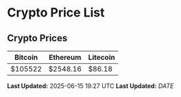 # Crypto Price List

## Crypto Prices
| Bitcoin | Ethereum | Litecoin |
| ------- | -------- | -------- |
| $105522 | $2548.16 | $86.18 |
**Last Updated:** 2025-06-15 19:27 UTC
**Last Updated:** $DATE$
